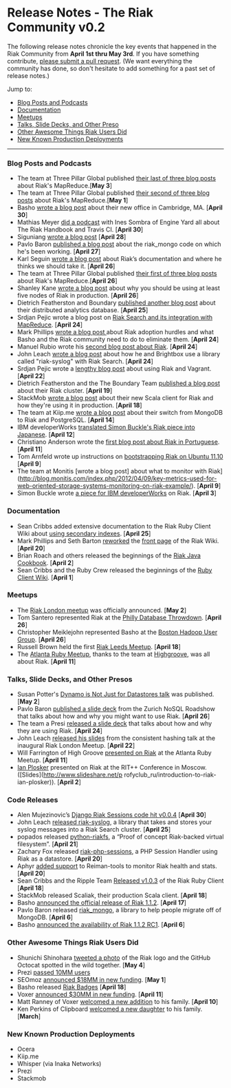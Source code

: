 # Release Notes - The Riak Community v0.2

The following release notes chronicle the key events that happened in the Riak Community from **April 1st thru May 3rd**. If you have something contribute, [please submit a pull request](https://github.com/basho-labs/the-riak-community/pulls). (We want everything the community has done, so don't hesitate to add something for a past set of release notes.)

Jump to:

* [Blog Posts and Podcasts](#blog-posts-and-podcasts) 
* [Documentation](#documentation)
* [Meetups](#meetups)
* [Talks, Slide Decks, and Other Preso](#talks-slide-decks-and-other-presos)
* [Other Awesome Things Riak Users Did](#other-awesome-things-riak-users-did)
* [New Known Production Deployments](#new-known-production-deployments)

----

### Blog Posts and Podcasts
  
* The team at Three Pillar Global published [their last of three blog posts](http://www.threepillarglobal.com/node/325) about Riak's MapReduce.[**May 3**]
* The team at Three Pillar Global published [their second of three blog posts](http://www.threepillarglobal.com/node/324) about Riak's MapReduce.[**May 1**]
* Basho [wrote a blog post](http://basho.com/blog/technical/2012/04/30/Basho-office-in-Cambridge-is-all-new/) about their new office in Cambridge, MA. [**April 30**]
* Mathias Meyer [did a podcast](http://www.engineyard.com/podcast/data-based-part-1-mathias-meyer-and-the-riak-handbook) with Ines Sombra of Engine Yard all about The Riak Handbook and Travis CI. [**April 30**]
* Siguniang [wrote a blog post](http://siguniang.wordpress.com/2012/04/28/install-riak-on-ubuntu-12-04/) [**April 28**]
* Pavlo Baron [published a blog post](http://archi-jab-ture.blogspot.de/2012/04/riakmongo-making-riak-act-like-mongodb.html) about the riak_mongo code on which he's been working. [**April 27**]
* Karl Seguin [wrote a blog post](http://openmymind.net/2012/4/28/How-Id-Change-Riaks-Documentation/) about Riak’s documentation and where he thinks we should take it. [**April 26**]
* The team at Three Pillar Global published [their first of three blog posts](http://www.threepillarglobal.com/node/323) about Riak's MapReduce.[**April 26**]  
* Shanley Kane [wrote a blog post](http://basho.com/blog/technical/2012/04/27/Why-Your-Riak-Cluster-Should-Have-At-Least-Five-Nodes/) about why you should be using at least five nodes of Riak in production. [**April 26**]
* Dietrich Featherston and Boundary [published another blog post](http://blog.boundary.com/2012/04/25/hungry-kobayashi-part-2/) about their distributed analytics database. [**April 25**]
* Srdjan Pejic wrote a blog post on [Riak Search and its integration with MapReduce](http://batasrki.github.com/blog/2012/04/24/riak-search-as-a-means-of-querying/). [**April 24**]
* Mark Phillips [wrote a blog post ](http://www.themarkphillips.com/2012/04/24/riak-adoption-we-have-some-work-to-do.html) about Riak adoption hurdles and what Basho and the Riak community need to do to eliminate them. [**April 24**]
* Manuel Rubio wrote his [second blog post about Riak](http://bosqueviejo.net/2012/04/24/riak-revisando-y-practicando). [**April 24**]
* John Leach [wrote a blog post](http://johnleach.co.uk/words/1063/riak-syslog) about how he and Brightbox use a library called "riak-syslog" with Riak Search. [**April 24**]
* Srdjan Pejic wrote a [lengthy blog post](http://batasrki.github.com/blog/2012/04/22/riak-and-vagrant/) about using Riak and Vagrant. [**April 22**]
* Dietrich Featherston and the The Boundary Team [published a blog post](http://blog.boundary.com/2012/04/19/hungry-kobayashi-pt1/) about their Riak cluster. [**April 19**]
* StackMob [wrote a blog post](http://www.stackmob.com/2012/04/opensourcescaliak/) about their new Scala client for Riak and how they're using it in production. [**April 18**]
* The team at Kiip.me [wrote a blog post](http://blog.engineering.kiip.me/post/20988881092/a-year-with-mongodb) about their switch from MongoDB to Riak and PostgreSQL. [**April 14**]
* IBM developerWorks [translated Simon Buckle's Riak piece into Japanese](http://www.ibm.com/developerworks/jp/opensource/library/os-riak1/). [**April 12**]
* Christiano Anderson wrote the [first blog post about Riak in Portuguese](http://christiano.me/2012/04/11/riak-um-nosql-que-me-surpreendeu/). [**April 11**]
* Tom Arnfeld wrote up instructions on [bootstrapping Riak on Ubuntu 11.10](http://blog.tarnfeld.com/post/20804301749/riak-bootstrap-for-ubuntu-11-10) [**April 9**]
* The team at Monitis [wrote a blog post] about what to monitor with Riak](http://blog.monitis.com/index.php/2012/04/09/key-metrics-used-for-web-oriented-storage-systems-monitoring-on-riak-example/). [**April 9**]
* Simon Buckle wrote [a piece for IBM developerWorks](http://www.ibm.com/developerworks/opensource/library/os-riak1/) on Riak. [**April 3**] 

### Documentation 

* Sean Cribbs added extensive documentation to the Riak Ruby Client Wiki about [using secondary indexes](https://github.com/basho/riak-ruby-client/wiki/Secondary-Indexes). [**April 25**] 
* Mark Phillips and Seth Barton [reworked](https://github.com/basho/riak_wiki/commit/991b0f8dee22f31a6b2b2039c08393e9534b359f) the [front page](http://wiki.basho.com/Riak.html) of the Riak Wiki. [**April 20**]
* Brian Roach and others released the beginnings of the [Riak Java Cookbook](https://github.com/basho/riak-java-client/wiki/Cookbook). [**April 2**] 
* Sean Cribbs and the Ruby Crew released the beginnings of the [Ruby Client Wiki](https://github.com/basho/riak-ruby-client/wiki). [**April 1**]

### Meetups

* The [Riak London meetup](http://www.meetup.com/riak-london/events/62061262/) was officially announced. [**May 2**]
* Tom Santero represented Riak at the [Philly Database Throwdown](http://www.meetup.com/PhillyDB/events/55255962/). [**April 26**]
* Christopher Meiklejohn represented Basho at the [Boston Hadoop User Group](http://www.meetup.com/bostonhadoop/events/59400332/). [**April 26**]
* Russell Brown held the first [Riak Leeds Meetup](http://www.meetup.com/Leeds-Riak/events/56443672/). [**April 18**]
* The [Atlanta Ruby Meetup](http://www.meetup.com/atlantaruby/events/53215152), thanks to the team at [Highgroove](http://highgroove.com/), was all about Riak. [**April 11**]

### Talks, Slide Decks, and Other Presos

* Susan Potter's [Dynamo is Not Just for Datastores talk](http://www.infoq.com/presentations/Dynamo-Is-Not-Just-for-Datastores) was published. [**May 2**]
* Pavlo Baron [published a slide deck](http://www.slideshare.net/pavlobaron/from-hand-to-mouth-pavlobaron) from the Zurich NoSQL Roadshow that talks about how and why you might want to use Riak. [**April 26**]
* The team a Presi [released a slide deck](http://prezi.com/qpc9flfkdvzz/riak-prezi/) that talks about how and why they are using Riak. [**April 24**]
* John Leach [released his slides](http://johnleach.co.uk/downloads/slides/riak-consistent-hashing.pdf) from the consistent hashing talk at the inaugural Riak London Meetup. [**April 22**]
* Will Farrington of High Groove [presented on Riak](http://speakerdeck.com/u/wfarr/p/learn-you-some-riak) at the Atlanta Ruby Meetup. [**April 11**]
* [Ian Plosker](twitter.com/DstroyAllModels) presented on Riak at the RIT++ Conference in Moscow. ([Slides](http://www.slideshare.net/p	rofyclub_ru/introduction-to-riak-ian-plosker)). [**April 2**]


### Code Releases 

* Alen Mujezinovic’s [Django Riak Sessions code hit v0.0.4](http://pypi.python.org/pypi/django-riak-sessions/0.0.4) [**April 30**]
* John Leach [released riak-syslog](https://github.com/johnl/riak-syslog), a library that takes and stores your syslog messages into a Riak Search cluster. [**April 25**]
* popados released [python-riakfs](https://github.com/podados/python-riakfs), a “Proof of concept Riak-backed virtual filesystem”. [**April 21**]
* Zachary Fox released [riak-php-sessions](https://github.com/zacharyfox/riak-php-sessions), a PHP Session Handler using Riak as a datastore. [**April 20**]
* Aphyr [added support](https://twitter.com/#!/aphyr/status/193084567169671169) to Reiman-tools to monitor Riak health and stats. [**April 20**]
* Sean Cribbs and the Ripple Team [Released v1.0.3](https://twitter.com/#!/seancribbs/status/192274645976752130) of the Riak Ruby Client [**April 18**]
* StackMob released Scaliak, their production Scala client. [**April 18**]
* Basho [announced the official release of Riak 1.1.2](http://lists.basho.com/pipermail/riak-users_lists.basho.com/2012-April/008110.html). [**April 17**]
* Pavlo Baron released [riak_mongo](https://github.com/pavlobaron/riak_mongo), a library to help people migrate off of MongoDB. [**April 6**]
* Basho [announced the availability of Riak 1.1.2 RC1](http://lists.basho.com/pipermail/riak-users_lists.basho.com/2012-April/008065.html). [**April 6**]

### Other Awesome Things Riak Users Did

* Shunichi Shinohara [tweeted a photo](https://twitter.com/#!/itawasa/status/198430879629058048) of the Riak logo and the GitHub Octocat spotted in the wild together. [**May 4**]
* Prezi [passed 10MM users](http://thenextweb.com/apps/2012/05/02/prezi-passes-10-million-user-mark-and-introduces-handy-powerpoint-import/)
* SEOmoz [announced $18MM in new funding](http://www.forbes.com/sites/kellyclay/2012/05/01/seomoz-raises-18-million-in-venture-capital-from-foundry-group-and-ignition-partners/). [**May 1**] 
* Basho released [Riak Badges](http://basho.com/blog/technical/2012/04/18/Tell-the-World-About-Riak/) [**April 18**]
* Voxer [announced $30MM in new funding](http://techcrunch.com/2012/04/11/walkie-talkie-app-voxer-goes-big-ivp-and-intel-lead-30-million-round/). [**April 11**]
* Matt Ranney of Voxer [welcomed a new addition](http://mranney.com/post/20895857144/hey-look-we-have-a-baby-he-was-born-in-our-home) to his family. [**April 10**]
* Ken Perkins of Clipboard [welcomed a new daughter](https://twitter.com/#!/kenperkins/status/182137868121153536) to his family. [**March**]

### New Known Production Deployments 

* Ocera 
* Kiip.me 
* Whisper (via Inaka Networks)
* Prezi
* Stackmob
















 
